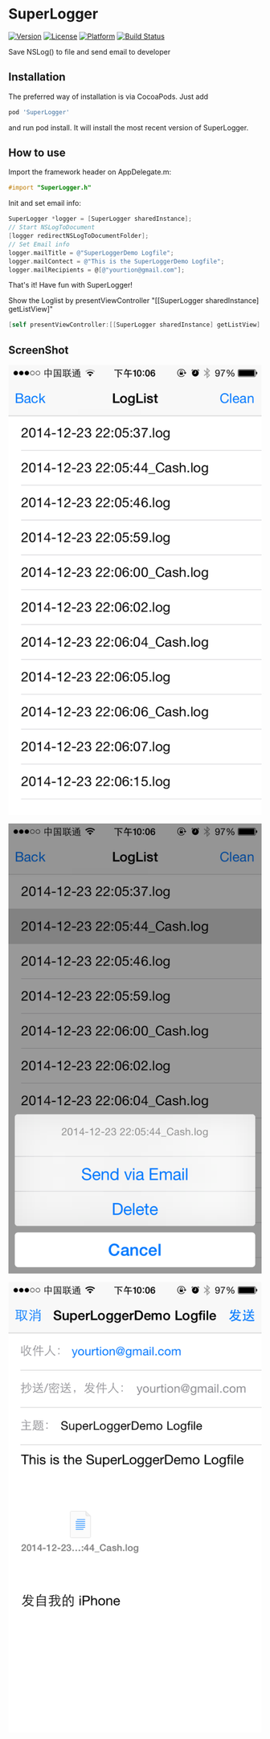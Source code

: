 SuperLogger
===========
[![Version](https://img.shields.io/cocoapods/v/SuperLogger.svg?style=flat)](http://cocoapods.org/pods/SuperLogger)
[![License](https://img.shields.io/cocoapods/l/SuperLogger.svg?style=flat)](http://cocoapods.org/pods/SuperLogger)
[![Platform](https://img.shields.io/cocoapods/p/SuperLogger.svg?style=flat)](http://cocoapods.org/pods/SuperLogger)
[![Build Status](https://travis-ci.org/yourtion/SuperLogger.svg?branch=master)](https://travis-ci.org/yourtion/SuperLogger)

Save NSLog() to file and send email to developer

## Installation

The preferred way of installation is via CocoaPods. Just add

```ruby
pod 'SuperLogger'
```

and run pod install. It will install the most recent version of SuperLogger.

## How to use

Import the framework header on AppDelegate.m:

```objective-c
#import "SuperLogger.h"
```

Init and set email info:

```objective-c
SuperLogger *logger = [SuperLogger sharedInstance];
// Start NSLogToDocument
[logger redirectNSLogToDocumentFolder];
// Set Email info
logger.mailTitle = @"SuperLoggerDemo Logfile";
logger.mailContect = @"This is the SuperLoggerDemo Logfile";
logger.mailRecipients = @[@"yourtion@gmail.com"];
```

That's it! Have fun with SuperLogger!

Show the Loglist by presentViewController "[[SuperLogger sharedInstance] getListView]" 

```objective-c
[self presentViewController:[[SuperLogger sharedInstance] getListView] animated:YES completion:nil];
```

## ScreenShot

![ScreenShot1](ScreenShot/ScreenShot1.PNG)

![ScreenShot1](ScreenShot/ScreenShot2.PNG)

![ScreenShot1](ScreenShot/ScreenShot3.PNG)
